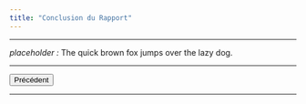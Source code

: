 ```yaml
---
title: "Conclusion du Rapport"
---
```

***
*placeholder :* The quick brown fox jumps over the lazy dog.
***
<button onclick="window.location.href='https://vhascoet-pro.github.io/portfolio-bts.github.io/RDS/rapport_P2';">Précédent</button>
***
